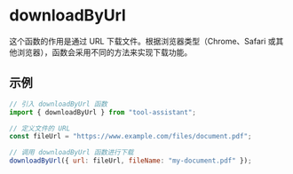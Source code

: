 # downloadByUrl

这个函数的作用是通过 URL 下载文件。根据浏览器类型（Chrome、Safari 或其他浏览器），函数会采用不同的方法来实现下载功能。

## 示例

```javascript
// 引入 downloadByUrl 函数
import { downloadByUrl } from "tool-assistant";

// 定义文件的 URL
const fileUrl = "https://www.example.com/files/document.pdf";

// 调用 downloadByUrl 函数进行下载
downloadByUrl({ url: fileUrl, fileName: "my-document.pdf" });
```
